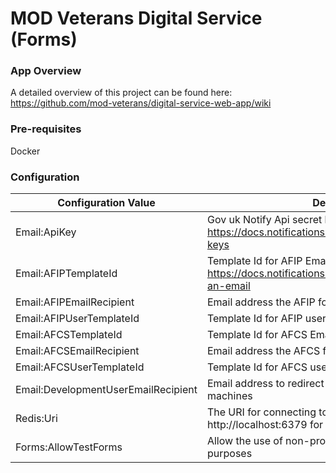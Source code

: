 # MOD Veterans Digital Service (Forms)

### App Overview

A detailed overview of this project can be found here: https://github.com/mod-veterans/digital-service-web-app/wiki

### Pre-requisites
Docker

### Configuration

| Configuration Value                 | Description                                                                                                                                                        |
| ----------------------------------- | ------------------------------------------------------------------------------------------------------------------------------------------------------------------ |
| Email:ApiKey                        | Gov uk Notify Api secret key - https://docs.notifications.service.gov.uk/net.html#api-keys                                                                         |
| Email:AFIPTemplateId                | Template Id for AFIP Email - https://docs.notifications.service.gov.uk/net.html#send-an-email                                                                      |
| Email:AFIPEmailRecipient            | Email address the AFIP form submissions will be sent to                                                                                                            |
| Email:AFIPUserTemplateId            | Template Id for AFIP user confirmation Email                                                                                                                       |
| Email:AFCSTemplateId                | Template Id for AFCS Email                                                                                                                                         |
| Email:AFCSEmailRecipient            | Email address the AFCS form submissions will be sent to                                                                                                            |
| Email:AFCSUserTemplateId            | Template Id for AFCS user confirmation Email                                                                                                                       |
| Email:DevelopmentUserEmailRecipient | Email address to redirect user confirmations to on dev machines                                                                                                    |
| Redis:Uri                           | The URI for connecting to the redis cache (usually http://localhost:6379 for local development                                                                     |
| Forms:AllowTestForms                | Allow the use of non-production forms for test purposes                                                                                                            |
